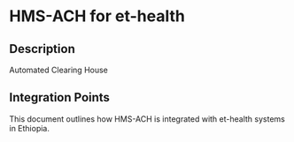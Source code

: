 # HMS-ACH for et-health

## Description

Automated Clearing House

## Integration Points

This document outlines how HMS-ACH is integrated with et-health systems in Ethiopia.
